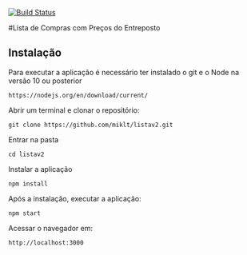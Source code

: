 [![Build Status](https://travis-ci.org/miklt/listav2.svg?branch=master)](https://travis-ci.org/miklt/listav2)

#Lista de Compras com Preços do Entreposto
## Instalação
Para executar a aplicação é necessário ter instalado o git e o Node na versão 10 ou posterior
```
https://nodejs.org/en/download/current/
```


Abrir um terminal e clonar o repositório:
```
git clone https://github.com/miklt/listav2.git
```

Entrar na pasta
```
cd listav2
```

Instalar a aplicação
```
npm install
```

Após a instalação, executar a aplicação:
```
npm start
```

Acessar o navegador em: 
```
http://localhost:3000


